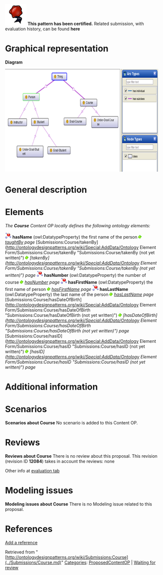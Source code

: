[![](../images/thumb/b/b5/Certified.png/70px-Certified.png)](../Image/Certified.png.md "Certified.png") __This pattern has been certified.__
Related submission, with evaluation history, can be found __here__





#  Graphical representation


__Diagram__




[![Image:Course_diagram.png](../images/c/c8/Course_diagram.png)](../Image/Course_diagram.png.md "Image:Course_diagram.png")




#  General description


  




#  Elements


_The __Course__ Content OP locally defines the following ontology elements:_



[![DatatypeProperty](../images/thumb/a/a5/DatatypeProperty.gif/20px-DatatypeProperty.gif)](../Image/DatatypeProperty.gif.md "DatatypeProperty") __hasName__ (owl:DatatypeProperty) the first name of the person 
 [![](../images/thumb/8/87/ArrowRight.gif/11px-ArrowRight.gif)](../Image/ArrowRight.gif.md "ArrowRight.gif") _[taughtBy](../Submissions/Course/taughtBy.md "Submissions:Course/taughtBy") page_
[Submissions:Course/takenBy](http://ontologydesignpatterns.org/wiki/Special:AddData/Ontology Element Form/Submissions:Course/takenBy "Submissions:Course/takenBy (not yet written)") [![](../images/thumb/8/87/ArrowRight.gif/11px-ArrowRight.gif)](../Image/ArrowRight.gif.md "ArrowRight.gif") _[takenBy](http://ontologydesignpatterns.org/wiki/Special:AddData/Ontology Element Form/Submissions:Course/takenBy "Submissions:Course/takenBy (not yet written)") page_
[![DatatypeProperty](../images/thumb/a/a5/DatatypeProperty.gif/20px-DatatypeProperty.gif)](../Image/DatatypeProperty.gif.md "DatatypeProperty") __hasNumber__ (owl:DatatypeProperty) the number of course 
 [![](../images/thumb/8/87/ArrowRight.gif/11px-ArrowRight.gif)](../Image/ArrowRight.gif.md "ArrowRight.gif") _[hasNumber](../Submissions/Course/hasNumber.md "Submissions:Course/hasNumber") page_
[![DatatypeProperty](../images/thumb/a/a5/DatatypeProperty.gif/20px-DatatypeProperty.gif)](../Image/DatatypeProperty.gif.md "DatatypeProperty") __hasFirstName__ (owl:DatatypeProperty) the first name of person 
 [![](../images/thumb/8/87/ArrowRight.gif/11px-ArrowRight.gif)](../Image/ArrowRight.gif.md "ArrowRight.gif") _[hasFirstName](../Submissions/Course/hasFirstName.md "Submissions:Course/hasFirstName") page_
[![DatatypeProperty](../images/thumb/a/a5/DatatypeProperty.gif/20px-DatatypeProperty.gif)](../Image/DatatypeProperty.gif.md "DatatypeProperty") __hasLastName__ (owl:DatatypeProperty) the last name of the person 
 [![](../images/thumb/8/87/ArrowRight.gif/11px-ArrowRight.gif)](../Image/ArrowRight.gif.md "ArrowRight.gif") _[hasLastName](../Submissions/Course/hasLastName.md "Submissions:Course/hasLastName") page_
[Submissions:Course/hasDateOfBirth](http://ontologydesignpatterns.org/wiki/Special:AddData/Ontology Element Form/Submissions:Course/hasDateOfBirth "Submissions:Course/hasDateOfBirth (not yet written)") [![](../images/thumb/8/87/ArrowRight.gif/11px-ArrowRight.gif)](../Image/ArrowRight.gif.md "ArrowRight.gif") _[hasDateOfBirth](http://ontologydesignpatterns.org/wiki/Special:AddData/Ontology Element Form/Submissions:Course/hasDateOfBirth "Submissions:Course/hasDateOfBirth (not yet written)") page_
[Submissions:Course/hasID](http://ontologydesignpatterns.org/wiki/Special:AddData/Ontology Element Form/Submissions:Course/hasID "Submissions:Course/hasID (not yet written)") [![](../images/thumb/8/87/ArrowRight.gif/11px-ArrowRight.gif)](../Image/ArrowRight.gif.md "ArrowRight.gif") _[hasID](http://ontologydesignpatterns.org/wiki/Special:AddData/Ontology Element Form/Submissions:Course/hasID "Submissions:Course/hasID (not yet written)") page_
#  Additional information


#  Scenarios



__Scenarios about Course__
No scenario is added to this Content OP.




#  Reviews



__Reviews about Course__
There is no review about this proposal.
This revision (revision ID __12084__) takes in account the reviews: none


Other info at [evaluation tab](http://ontologydesignpatterns.org/wiki/index.php?title=Submissions:Course&action=evaluation "http://ontologydesignpatterns.org/wiki/index.php?title=Submissions:Course&action=evaluation")




  




#  Modeling issues



__Modeling issues about Course__
There is no Modeling issue related to this proposal.




  




#  References


[Add a reference](index.php@title=Odp%253AAdd_reference&subject=../Submissions/Course.md "http://ontologydesignpatterns.org/wiki/index.php?title=Odp:Add_reference&subject=Submissions%3ACourse")





Retrieved from "[http://ontologydesignpatterns.org/wiki/Submissions:Course](../Submissions/Course.md)"
 [Categories](http://ontologydesignpatterns.org/wiki/Special:Categories "Special:Categories"): [ProposedContentOP](../Category/ProposedContentOP.md "Category:ProposedContentOP") | [Waiting for review](../Category/Waiting_for_review.md "Category:Waiting for review")